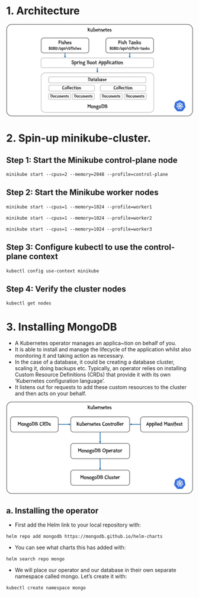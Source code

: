 # 1. Architecture

![alt text](image.png)

# 2. Spin-up minikube-cluster.

## Step 1: Start the Minikube control-plane node
```
minikube start --cpus=2 --memory=2048 --profile=control-plane
```

## Step 2: Start the Minikube worker nodes
```
minikube start --cpus=1 --memory=1024 --profile=worker1
```

```
minikube start --cpus=1 --memory=1024 --profile=worker2
```

```
minikube start --cpus=1 --memory=1024 --profile=worker3
```

## Step 3: Configure kubectl to use the control-plane context
```
kubectl config use-context minikube
```

## Step 4: Verify the cluster nodes

```
kubectl get nodes
```

# 3. Installing MongoDB

- A Kubernetes operator manages an applica~tion on behalf of you.
- It is able to install and manage the lifecycle of the application whilst also monitoring it and taking action as necessary.
- In the case of a database, it could be creating a database cluster, scaling it, doing backups etc. Typically, an operator relies on installing Custom Resource Definitions (CRDs) that provide it with its own ‘Kubernetes configuration language’. 
- It listens out for requests to add these custom resources to the cluster and then acts on your behalf.

![alt text](image-1.png)

## a. Installing the operator

- First add the Helm link to your local repository with:

```
helm repo add mongodb https://mongodb.github.io/helm-charts
```
- You can see what charts this has added with:

```
helm search repo mongo
```
- We will place our operator and our database in their own separate namespace called mongo. Let’s create it with:
```
kubectl create namespace mongo
```